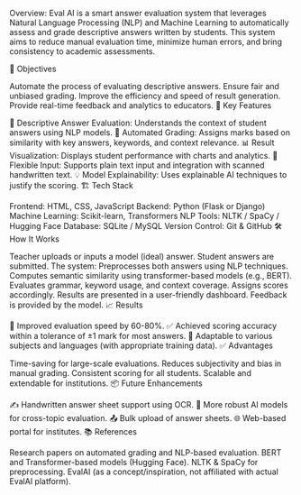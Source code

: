 Overview: Eval AI is a smart answer evaluation system that leverages Natural Language Processing (NLP) and Machine Learning to automatically assess and grade descriptive answers written by students. This system aims to reduce manual evaluation time, minimize human errors, and bring consistency to academic assessments.

🎯 Objectives

Automate the process of evaluating descriptive answers.
Ensure fair and unbiased grading.
Improve the efficiency and speed of result generation.
Provide real-time feedback and analytics to educators.
🧠 Key Features

📘 Descriptive Answer Evaluation: Understands the context of student answers using NLP models.
🔁 Automated Grading: Assigns marks based on similarity with key answers, keywords, and context relevance.
📊 Result Visualization: Displays student performance with charts and analytics.
🧪 Flexible Input: Supports plain text input and integration with scanned handwritten text.
💡 Model Explainability: Uses explainable AI techniques to justify the scoring.
🏗️ Tech Stack

Frontend: HTML, CSS, JavaScript
Backend: Python (Flask or Django)
Machine Learning: Scikit-learn, Transformers
NLP Tools: NLTK / SpaCy / Hugging Face
Database: SQLite / MySQL
Version Control: Git & GitHub
🛠️ How It Works

Teacher uploads or inputs a model (ideal) answer.
Student answers are submitted.
The system:
Preprocesses both answers using NLP techniques.
Computes semantic similarity using transformer-based models (e.g., BERT).
Evaluates grammar, keyword usage, and context coverage.
Assigns scores accordingly.
Results are presented in a user-friendly dashboard.
Feedback is provided by the model.
📈 Results

🚀 Improved evaluation speed by 60-80%.
✅ Achieved scoring accuracy within a tolerance of ±1 mark for most answers.
🧠 Adaptable to various subjects and languages (with appropriate training data).
✅ Advantages

Time-saving for large-scale evaluations.
Reduces subjectivity and bias in manual grading.
Consistent scoring for all students.
Scalable and extendable for institutions.
📦 Future Enhancements

✍️ Handwritten answer sheet support using OCR.
🧪 More robust AI models for cross-topic evaluation.
📤 Bulk upload of answer sheets.
🌐 Web-based portal for institutes.
📚 References

Research papers on automated grading and NLP-based evaluation.
BERT and Transformer-based models (Hugging Face).
NLTK & SpaCy for preprocessing.
EvalAI (as a concept/inspiration, not affiliated with actual EvalAI platform).
